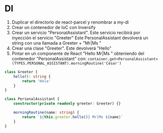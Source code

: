 # DI

1. Duplicar el directorio de react-parcel y renombrar a my-di
2. Crear un contenedor de IoC con Inversify
3. Crear un servicio "PersonalAssistant". Este servicio recibirá por inyección el servicio "Greeter" Este PersonalAssistant devolverá un string con una llamada a Greeter + "Mr|Ms <Vuestro nombre>"
4. Crear una clase "Greeter". Este devolverá "Hello"
5. Pintar en un componente de React "Hello Mr|Ms <Vuestro Nombre>" obteniendo del contenedor "PersonalAssistant" con: `container.get<PersonalAssistant>(TYPES.PERSONAL_ASSISTANT).morningRoutine('César')`

```ts
class Greeter {
    hello(): string {
        return 'Hola'
    }
}

class PersonalAssistant {
    constructor(private readonly greeter: Greeter) {}

    morningRoutine(name: string) {
        return `${this.greeter.hello()} Mr|Ms ${name}`
    }
}
```

